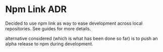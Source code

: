 # Npm Link ADR

Decided to use npm link as way to ease development across local repositories. See guides for more details.

alternative considered (which is what has been done so far) is to push an alpha release to npm during development.